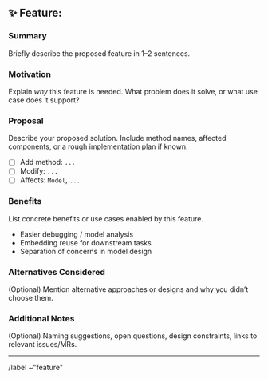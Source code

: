 ## ✨ Feature: <Short descriptive title>

### Summary
Briefly describe the proposed feature in 1–2 sentences.
### Motivation
Explain *why* this feature is needed. What problem does it solve, or what use case does it support?

### Proposal
Describe your proposed solution. Include method names, affected components, or a rough implementation plan if known.

- [ ] Add method: `...`
- [ ] Modify: `...`
- [ ] Affects: `Model`, `...`

### Benefits
List concrete benefits or use cases enabled by this feature.

- Easier debugging / model analysis
- Embedding reuse for downstream tasks
- Separation of concerns in model design

### Alternatives Considered
(Optional) Mention alternative approaches or designs and why you didn’t choose them.

### Additional Notes
(Optional) Naming suggestions, open questions, design constraints, links to relevant issues/MRs.

---

/label ~"feature"